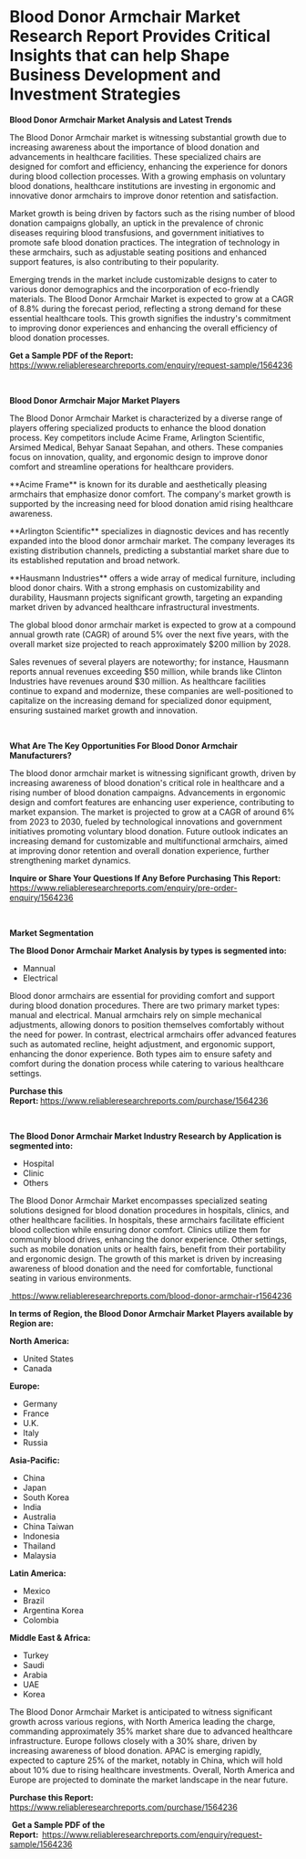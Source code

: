 <p><h1>Blood Donor Armchair Market Research Report Provides Critical Insights that can help Shape Business Development and Investment Strategies</h1></p><p><strong>Blood Donor Armchair Market Analysis and Latest Trends</strong></p>
<p><p>The Blood Donor Armchair market is witnessing substantial growth due to increasing awareness about the importance of blood donation and advancements in healthcare facilities. These specialized chairs are designed for comfort and efficiency, enhancing the experience for donors during blood collection processes. With a growing emphasis on voluntary blood donations, healthcare institutions are investing in ergonomic and innovative donor armchairs to improve donor retention and satisfaction.</p><p>Market growth is being driven by factors such as the rising number of blood donation campaigns globally, an uptick in the prevalence of chronic diseases requiring blood transfusions, and government initiatives to promote safe blood donation practices. The integration of technology in these armchairs, such as adjustable seating positions and enhanced support features, is also contributing to their popularity.</p><p>Emerging trends in the market include customizable designs to cater to various donor demographics and the incorporation of eco-friendly materials. The Blood Donor Armchair Market is expected to grow at a CAGR of 8.8% during the forecast period, reflecting a strong demand for these essential healthcare tools. This growth signifies the industry's commitment to improving donor experiences and enhancing the overall efficiency of blood donation processes.</p></p>
<p><strong>Get a Sample PDF of the Report:&nbsp;</strong> <a href="https://www.reliableresearchreports.com/enquiry/request-sample/1564236?utm_campaign=3386&utm_medium=2&utm_source=Github&utm_content=ia&utm_term=14042025&utm_id=blood-donor-armchair">https://www.reliableresearchreports.com/enquiry/request-sample/1564236</a></p>
<p>&nbsp;</p>
<p><strong>Blood Donor Armchair Major Market Players</strong></p>
<p><p>The Blood Donor Armchair Market is characterized by a diverse range of players offering specialized products to enhance the blood donation process. Key competitors include Acime Frame, Arlington Scientific, Arsimed Medical, Behyar Sanaat Sepahan, and others. These companies focus on innovation, quality, and ergonomic design to improve donor comfort and streamline operations for healthcare providers.</p><p>**Acime Frame** is known for its durable and aesthetically pleasing armchairs that emphasize donor comfort. The company's market growth is supported by the increasing need for blood donation amid rising healthcare awareness. </p><p>**Arlington Scientific** specializes in diagnostic devices and has recently expanded into the blood donor armchair market. The company leverages its existing distribution channels, predicting a substantial market share due to its established reputation and broad network.</p><p>**Hausmann Industries** offers a wide array of medical furniture, including blood donor chairs. With a strong emphasis on customizability and durability, Hausmann projects significant growth, targeting an expanding market driven by advanced healthcare infrastructural investments.</p><p>The global blood donor armchair market is expected to grow at a compound annual growth rate (CAGR) of around 5% over the next five years, with the overall market size projected to reach approximately $200 million by 2028. </p><p>Sales revenues of several players are noteworthy; for instance, Hausmann reports annual revenues exceeding $50 million, while brands like Clinton Industries have revenues around $30 million. As healthcare facilities continue to expand and modernize, these companies are well-positioned to capitalize on the increasing demand for specialized donor equipment, ensuring sustained market growth and innovation.</p></p>
<p>&nbsp;</p>
<p><strong>What Are The Key Opportunities For Blood Donor Armchair Manufacturers?</strong></p>
<p><p>The blood donor armchair market is witnessing significant growth, driven by increasing awareness of blood donation's critical role in healthcare and a rising number of blood donation campaigns. Advancements in ergonomic design and comfort features are enhancing user experience, contributing to market expansion. The market is projected to grow at a CAGR of around 6% from 2023 to 2030, fueled by technological innovations and government initiatives promoting voluntary blood donation. Future outlook indicates an increasing demand for customizable and multifunctional armchairs, aimed at improving donor retention and overall donation experience, further strengthening market dynamics.</p></p>
<p><strong>Inquire or Share Your Questions If Any Before Purchasing This Report:</strong> <a href="https://www.reliableresearchreports.com/enquiry/pre-order-enquiry/1564236?utm_campaign=3386&utm_medium=2&utm_source=Github&utm_content=ia&utm_term=14042025&utm_id=blood-donor-armchair">https://www.reliableresearchreports.com/enquiry/pre-order-enquiry/1564236</a></p>
<p>&nbsp;</p>
<p><strong>Market Segmentation</strong></p>
<p><strong>The Blood Donor Armchair Market Analysis by types is segmented into:</strong></p>
<p><ul><li>Mannual</li><li>Electrical</li></ul></p>
<p><p>Blood donor armchairs are essential for providing comfort and support during blood donation procedures. There are two primary market types: manual and electrical. Manual armchairs rely on simple mechanical adjustments, allowing donors to position themselves comfortably without the need for power. In contrast, electrical armchairs offer advanced features such as automated recline, height adjustment, and ergonomic support, enhancing the donor experience. Both types aim to ensure safety and comfort during the donation process while catering to various healthcare settings.</p></p>
<p><strong>Purchase this Report:&nbsp;</strong><a href="https://www.reliableresearchreports.com/purchase/1564236?utm_campaign=3386&utm_medium=2&utm_source=Github&utm_content=ia&utm_term=14042025&utm_id=blood-donor-armchair">https://www.reliableresearchreports.com/purchase/1564236</a></p>
<p>&nbsp;</p>
<p><strong>The Blood Donor Armchair Market Industry Research by Application is segmented into:</strong></p>
<p><ul><li>Hospital</li><li>Clinic</li><li>Others</li></ul></p>
<p><p>The Blood Donor Armchair Market encompasses specialized seating solutions designed for blood donation procedures in hospitals, clinics, and other healthcare facilities. In hospitals, these armchairs facilitate efficient blood collection while ensuring donor comfort. Clinics utilize them for community blood drives, enhancing the donor experience. Other settings, such as mobile donation units or health fairs, benefit from their portability and ergonomic design. The growth of this market is driven by increasing awareness of blood donation and the need for comfortable, functional seating in various environments.</p></p>
<p><a href="https://www.reliableresearchreports.com/blood-donor-armchair-r1564236?utm_campaign=3386&utm_medium=2&utm_source=Github&utm_content=ia&utm_term=14042025&utm_id=blood-donor-armchair">&nbsp;https://www.reliableresearchreports.com/blood-donor-armchair-r1564236</a></p>
<p><strong>In terms of Region, the Blood Donor Armchair Market Players available by Region are:</strong></p>
<p>
    <p> <strong> North America: </strong>
        <ul>
            <li>United States</li>
            <li>Canada</li>
        </ul>
        </p> 
    <p> <strong> Europe: </strong>
        <ul>
            <li>Germany</li>
            <li>France</li>
            <li>U.K.</li>
            <li>Italy</li>
            <li>Russia</li>
        </ul>
        </p> 
    <p> <strong> Asia-Pacific: </strong>
        <ul>
            <li>China</li>
            <li>Japan</li>
            <li>South Korea</li>
            <li>India</li>
            <li>Australia</li>
            <li>China Taiwan</li>
            <li>Indonesia</li>
            <li>Thailand</li>
            <li>Malaysia</li>
        </ul>
        </p> 
    <p> <strong> Latin America: </strong>
        <ul>
            <li>Mexico</li>
            <li>Brazil</li>
            <li>Argentina Korea</li>
            <li>Colombia</li>
        </ul>
        </p> 
    <p> <strong> Middle East & Africa: </strong>
        <ul>
            <li>Turkey</li>
            <li>Saudi</li>
            <li>Arabia</li>
            <li>UAE</li>
            <li>Korea</li>
        </ul>
    </p>
    </p>
<p><p>The Blood Donor Armchair Market is anticipated to witness significant growth across various regions, with North America leading the charge, commanding approximately 35% market share due to advanced healthcare infrastructure. Europe follows closely with a 30% share, driven by increasing awareness of blood donation. APAC is emerging rapidly, expected to capture 25% of the market, notably in China, which will hold about 10% due to rising healthcare investments. Overall, North America and Europe are projected to dominate the market landscape in the near future.</p></p>
<p><strong>Purchase this Report: </strong><a href="https://www.reliableresearchreports.com/purchase/1564236?utm_campaign=3386&utm_medium=2&utm_source=Github&utm_content=ia&utm_term=14042025&utm_id=blood-donor-armchair">https://www.reliableresearchreports.com/purchase/1564236</a></p>
<p>&nbsp;<strong>Get a Sample PDF of the Report:&nbsp;&nbsp;</strong><a href="https://www.reliableresearchreports.com/enquiry/request-sample/1564236?utm_campaign=3386&utm_medium=2&utm_source=Github&utm_content=ia&utm_term=14042025&utm_id=blood-donor-armchair">https://www.reliableresearchreports.com/enquiry/request-sample/1564236</a></p>
<p><strong></strong></p>
<p><p></p><p></p><p></p></p>